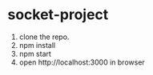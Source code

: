 # socket-project

1) clone the repo.
2) npm install
3) npm start
4) open http://localhost:3000 in browser
